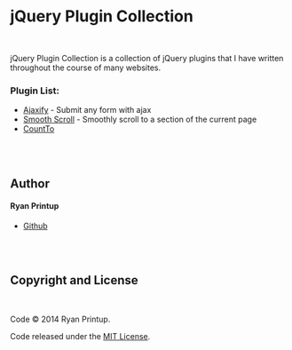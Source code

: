 jQuery Plugin Collection
========================
<br/>

jQuery Plugin Collection is a collection of jQuery plugins that I have written throughout the course of many websites.

### Plugin List:

  - [Ajaxify](/Ajaxify) - Submit any form with ajax
  - [Smooth Scroll](/SmoothScroll) - Smoothly scroll to a section of the current page
  - [CountTo](/CountTo)

<br/>
<br/>

Author
------

#### Ryan Printup
  - [Github](https://github.com/ryanprintup)

<br/>
<br/>

Copyright and License
---------------------
<br/>

Code &copy; 2014 Ryan Printup.

Code released under the [MIT License](https://github.com/RyanPrintup/jQuery-Plugin-Collection/blob/master/LICENSE.md).
